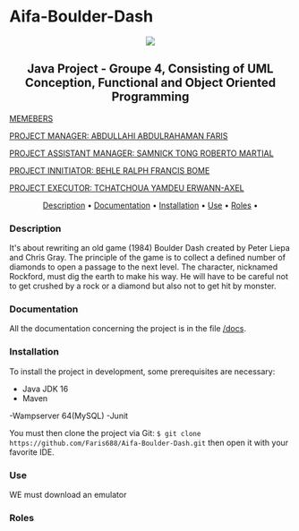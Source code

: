 # Aifa-Boulder-Dash
<p align="center"><img src="https://www.google.com/search?q=Boulder+dash&source=lnms&tbm=isch&sa=X&ved=2ahUKEwjm86LLrdnwAhUKxIUKHYaOAzsQ_AUoAXoECAEQAw&biw=1366&bih=657#imgrc=qj2bV_bCi75NFM"></p>
<h2 align="center"> Java Project - Groupe 4, Consisting of UML Conception, Functional and Object Oriented Programming</h2>
 <a href="#members"><p align="Left">MEMEBERS</p>
<p align="Left">
  PROJECT MANAGER: ABDULLAHI ABDULRAHAMAN FARIS
  
  <br>
</p>


<p align="Left">
  PROJECT ASSISTANT MANAGER: SAMNICK TONG ROBERTO MARTIAL
  
  <br>
</p>

<p align="Left">
  PROJECT INNITIATOR: BEHLE RALPH FRANCIS BOME 
  
  <br>
</p>

<p align="Left">
  PROJECT EXECUTOR: TCHATCHOUA YAMDEU ERWANN-AXEL
  
  <br>
</p>
</a> 

<p align="center">
  <a href="#description">Description</a> •
  <a href="#documentation">Documentation</a> •
  <a href="#installation">Installation</a> •
  <a href="#use">Use</a> •
  <a href="#roles">Roles</a> •
</p>


### Description
It's about rewriting an old game (1984) Boulder Dash created by Peter Liepa and Chris Gray.
The principle of the game is to collect a defined number of diamonds to open a passage to the next level. The character, nicknamed Rockford, must dig the earth to make his way. He will have to be careful not to get crushed by a rock or a diamond but also not to get hit by monster.

### Documentation
All the documentation concerning the project is in the file [/docs](/docs).

### Installation
To install the project in development, some prerequisites are necessary:
- Java JDK 16
- Maven

-Wampserver 64(MySQL)
-Junit

You must then clone the project via Git: `$ git clone https://github.com/Faris688/Aifa-Boulder-Dash.git` then open it with your favorite IDE.

### Use
WE must download an emulator

### Roles 

